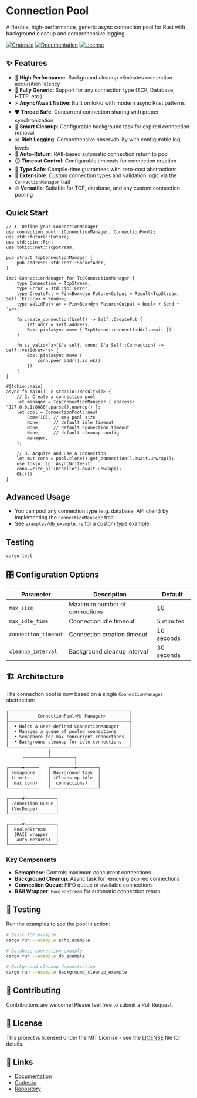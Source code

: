 # Connection Pool

A flexible, high-performance, generic async connection pool for Rust with background cleanup and comprehensive logging.

[![Crates.io](https://img.shields.io/crates/v/connection-pool.svg)](https://crates.io/crates/connection-pool)
[![Documentation](https://docs.rs/connection-pool/badge.svg)](https://docs.rs/connection-pool)
[![License](https://img.shields.io/crates/l/connection-pool.svg)](LICENSE)

## ✨ Features

- 🚀 **High Performance**: Background cleanup eliminates connection acquisition latency
- 🔧 **Fully Generic**: Support for any connection type (TCP, Database, HTTP, etc.)
- ⚡ **Async/Await Native**: Built on tokio with modern async Rust patterns
- 🛡️ **Thread Safe**: Concurrent connection sharing with proper synchronization
- 🧹 **Smart Cleanup**: Configurable background task for expired connection removal
- 📊 **Rich Logging**: Comprehensive observability with configurable log levels
- 🔄 **Auto-Return**: RAII-based automatic connection return to pool
- ⏱️ **Timeout Control**: Configurable timeouts for connection creation
- 🎯 **Type Safe**: Compile-time guarantees with zero-cost abstractions
- 🧩 **Extensible**: Custom connection types and validation logic via the `ConnectionManager` trait
- 🌐 **Versatile**: Suitable for TCP, database, and any custom connection pooling

## Quick Start

```rust,no_run
// 1. Define your ConnectionManager
use connection_pool::{ConnectionManager, ConnectionPool};
use std::future::Future;
use std::pin::Pin;
use tokio::net::TcpStream;

pub struct TcpConnectionManager {
    pub address: std::net::SocketAddr,
}

impl ConnectionManager for TcpConnectionManager {
    type Connection = TcpStream;
    type Error = std::io::Error;
    type CreateFut = Pin<Box<dyn Future<Output = Result<TcpStream, Self::Error>> + Send>>;
    type ValidFut<'a> = Pin<Box<dyn Future<Output = bool> + Send + 'a>>;

    fn create_connection(&self) -> Self::CreateFut {
        let addr = self.address;
        Box::pin(async move { TcpStream::connect(addr).await })
    }

    fn is_valid<'a>(&'a self, conn: &'a Self::Connection) -> Self::ValidFut<'a> {
        Box::pin(async move {
            conn.peer_addr().is_ok()
        })
    }
}

#[tokio::main]
async fn main() -> std::io::Result<()> {
    // 2. Create a connection pool
    let manager = TcpConnectionManager { address: "127.0.0.1:8080".parse().unwrap() };
    let pool = ConnectionPool::new(
        Some(10), // max pool size
        None,     // default idle timeout
        None,     // default connection timeout
        None,     // default cleanup config
        manager,
    );

    // 3. Acquire and use a connection
    let mut conn = pool.clone().get_connection().await.unwrap();
    use tokio::io::AsyncWriteExt;
    conn.write_all(b"hello").await.unwrap();
    Ok(())
}
```

## Advanced Usage
- You can pool any connection type (e.g. database, API client) by implementing the `ConnectionManager` trait.
- See `examples/db_example.rs` for a custom type example.

## Testing
```bash
cargo test
```

## 🎛️ Configuration Options

| Parameter | Description | Default |
|-----------|-------------|---------|
| `max_size` | Maximum number of connections | 10 |
| `max_idle_time` | Connection idle timeout | 5 minutes |
| `connection_timeout` | Connection creation timeout | 10 seconds |
| `cleanup_interval` | Background cleanup interval | 30 seconds |

## 🏗️ Architecture


The connection pool is now based on a single `ConnectionManager` abstraction:

```text
┌──────────────────────────────────────────────┐
│           ConnectionPool<M: Manager>         │
├──────────────────────────────────────────────┤
│  • Holds a user-defined ConnectionManager    │
│  • Manages a queue of pooled connections     │
│  • Semaphore for max concurrent connections  │
│  • Background cleanup for idle connections   │
└──────────────────────────────────────────────┘
                │
      ┌─────────┴─────────┐
      │                   │
┌─────▼─────┐   ┌─────────▼────────┐
│ Semaphore │   │ Background Task  │
│ (Limits   │   │ (Cleans up idle  │
│  max conn)│   │  connections)    │
└───────────┘   └──────────────────┘
      │
┌─────▼────────────┐
│ Connection Queue │
│ (VecDeque)       │
└──────────────────┘
      │
┌─────▼────────────┐
│  PooledStream    │
│  (RAII wrapper   │
│   auto-returns)  │
└──────────────────┘
```

### Key Components

- **Semaphore**: Controls maximum concurrent connections
- **Background Cleanup**: Async task for removing expired connections  
- **Connection Queue**: FIFO queue of available connections
- **RAII Wrapper**: `PooledStream` for automatic connection return

## 🧪 Testing

Run the examples to see the pool in action:

```bash
# Basic TCP example
cargo run --example echo_example

# Database connection example  
cargo run --example db_example

# Background cleanup demonstration
cargo run --example background_cleanup_example
```

## 🤝 Contributing

Contributions are welcome! Please feel free to submit a Pull Request.

## 📄 License

This project is licensed under the MIT License - see the [LICENSE](LICENSE) file for details.

## 🔗 Links

- [Documentation](https://docs.rs/connection-pool)
- [Crates.io](https://crates.io/crates/connection-pool)
- [Repository](https://github.com/ssrlive/connection-pool)
